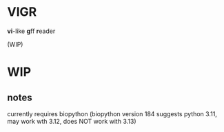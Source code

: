 # VIGR
**vi**-like **g**ff **r**eader

(WIP)

# WIP

## notes

currently requires biopython
(biopython version 184 suggests python 3.11, may work wth 3.12, does NOT work with 3.13)

